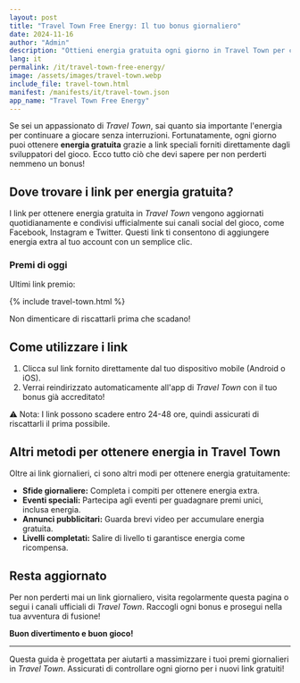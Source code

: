 ```yaml
---
layout: post  
title: "Travel Town Free Energy: Il tuo bonus giornaliero"  
date: 2024-11-16
author: "Admin"  
description: "Ottieni energia gratuita ogni giorno in Travel Town per continuare la tua avventura di fusione!"  
lang: it  
permalink: /it/travel-town-free-energy/  
image: /assets/images/travel-town.webp
include_file: travel-town.html
manifest: /manifests/it/travel-town.json
app_name: "Travel Town Free Energy"
---
```


Se sei un appassionato di *Travel Town*, sai quanto sia importante l'energia per continuare a giocare senza interruzioni. Fortunatamente, ogni giorno puoi ottenere **energia gratuita** grazie a link speciali forniti direttamente dagli sviluppatori del gioco. Ecco tutto ciò che devi sapere per non perderti nemmeno un bonus!

## Dove trovare i link per energia gratuita?

I link per ottenere energia gratuita in *Travel Town* vengono aggiornati quotidianamente e condivisi ufficialmente sui canali social del gioco, come Facebook, Instagram e Twitter. Questi link ti consentono di aggiungere energia extra al tuo account con un semplice clic.

### Premi di oggi

Ultimi link premio:

{% include travel-town.html %}

Non dimenticare di riscattarli prima che scadano!

## Come utilizzare i link

1. Clicca sul link fornito direttamente dal tuo dispositivo mobile (Android o iOS).  
2. Verrai reindirizzato automaticamente all'app di *Travel Town* con il tuo bonus già accreditato!  

⚠ Nota: I link possono scadere entro 24-48 ore, quindi assicurati di riscattarli il prima possibile.

## Altri metodi per ottenere energia in Travel Town

Oltre ai link giornalieri, ci sono altri modi per ottenere energia gratuitamente:  

- **Sfide giornaliere:** Completa i compiti per ottenere energia extra.  
- **Eventi speciali:** Partecipa agli eventi per guadagnare premi unici, inclusa energia.  
- **Annunci pubblicitari:** Guarda brevi video per accumulare energia gratuita.  
- **Livelli completati:** Salire di livello ti garantisce energia come ricompensa.

## Resta aggiornato

Per non perderti mai un link giornaliero, visita regolarmente questa pagina o segui i canali ufficiali di *Travel Town*. Raccogli ogni bonus e prosegui nella tua avventura di fusione!

**Buon divertimento e buon gioco!**  

---  

Questa guida è progettata per aiutarti a massimizzare i tuoi premi giornalieri in *Travel Town*. Assicurati di controllare ogni giorno per i nuovi link gratuiti!